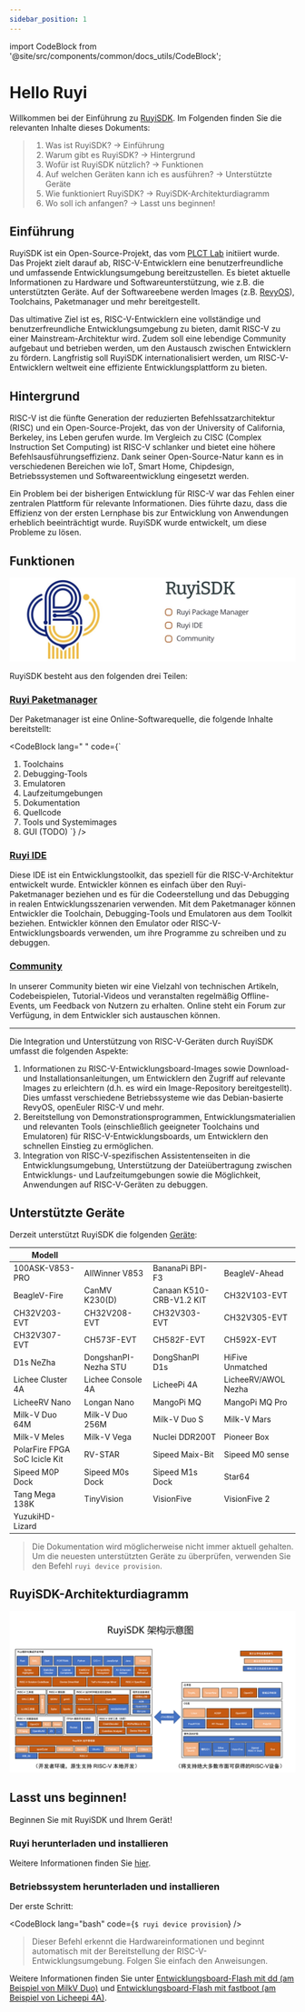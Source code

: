 ```yaml
---
sidebar_position: 1
---
```


import CodeBlock from '@site/src/components/common/docs_utils/CodeBlock';

# Hello Ruyi

Willkommen bei der Einführung zu [RuyiSDK](https://github.com/ruyisdk). Im Folgenden finden Sie die relevanten Inhalte dieses Dokuments:

> 1. Was ist RuyiSDK? -> Einführung
> 2. Warum gibt es RuyiSDK? -> Hintergrund
> 3. Wofür ist RuyiSDK nützlich? -> Funktionen
> 4. Auf welchen Geräten kann ich es ausführen? -> Unterstützte Geräte
> 5. Wie funktioniert RuyiSDK? -> RuyiSDK-Architekturdiagramm
> 6. Wo soll ich anfangen? -> Lasst uns beginnen!

## Einführung

RuyiSDK ist ein Open-Source-Projekt, das vom [PLCT Lab](https://plctlab.org/) initiiert wurde. Das Projekt zielt darauf ab, RISC-V-Entwicklern eine benutzerfreundliche und umfassende Entwicklungsumgebung bereitzustellen. Es bietet aktuelle Informationen zu Hardware und Softwareunterstützung, wie z.B. die unterstützten Geräte. Auf der Softwareebene werden Images (z.B. [RevyOS](https://github.com/ruyisdk/revyos)), Toolchains, Paketmanager und mehr bereitgestellt.

Das ultimative Ziel ist es, RISC-V-Entwicklern eine vollständige und benutzerfreundliche Entwicklungsumgebung zu bieten, damit RISC-V zu einer Mainstream-Architektur wird. Zudem soll eine lebendige Community aufgebaut und betrieben werden, um den Austausch zwischen Entwicklern zu fördern. Langfristig soll RuyiSDK internationalisiert werden, um RISC-V-Entwicklern weltweit eine effiziente Entwicklungsplattform zu bieten.

## Hintergrund

RISC-V ist die fünfte Generation der reduzierten Befehlssatzarchitektur (RISC) und ein Open-Source-Projekt, das von der University of California, Berkeley, ins Leben gerufen wurde. Im Vergleich zu CISC (Complex Instruction Set Computing) ist RISC-V schlanker und bietet eine höhere Befehlsausführungseffizienz. Dank seiner Open-Source-Natur kann es in verschiedenen Bereichen wie IoT, Smart Home, Chipdesign, Betriebssystemen und Softwareentwicklung eingesetzt werden.

Ein Problem bei der bisherigen Entwicklung für RISC-V war das Fehlen einer zentralen Plattform für relevante Informationen. Dies führte dazu, dass die Effizienz von der ersten Lernphase bis zur Entwicklung von Anwendungen erheblich beeinträchtigt wurde. RuyiSDK wurde entwickelt, um diese Probleme zu lösen.

## Funktionen

![RuyiSDK](./RuyiSDK.png)

RuyiSDK besteht aus den folgenden drei Teilen:

### [Ruyi Paketmanager](/docs/category/ruyi-包管理器)

Der Paketmanager ist eine Online-Softwarequelle, die folgende Inhalte bereitstellt:

<CodeBlock lang=" " code={`
1. Toolchains
2. Debugging-Tools
3. Emulatoren
4. Laufzeitumgebungen
5. Dokumentation
6. Quellcode
7. Tools und Systemimages
8. GUI (TODO)
`} />

### [Ruyi IDE](/docs/category/ruyisdk-ide)

Diese IDE ist ein Entwicklungstoolkit, das speziell für die RISC-V-Architektur entwickelt wurde. Entwickler können es einfach über den Ruyi-Paketmanager beziehen und es für die Codeerstellung und das Debugging in realen Entwicklungsszenarien verwenden. Mit dem Paketmanager können Entwickler die Toolchain, Debugging-Tools und Emulatoren aus dem Toolkit beziehen. Entwickler können den Emulator oder RISC-V-Entwicklungsboards verwenden, um ihre Programme zu schreiben und zu debuggen.

### [Community](/contact)

In unserer Community bieten wir eine Vielzahl von technischen Artikeln, Codebeispielen, Tutorial-Videos und veranstalten regelmäßig Offline-Events, um Feedback von Nutzern zu erhalten. Online steht ein Forum zur Verfügung, in dem Entwickler sich austauschen können.

----

Die Integration und Unterstützung von RISC-V-Geräten durch RuyiSDK umfasst die folgenden Aspekte:

1. Informationen zu RISC-V-Entwicklungsboard-Images sowie Download- und Installationsanleitungen, um Entwicklern den Zugriff auf relevante Images zu erleichtern (d.h. es wird ein Image-Repository bereitgestellt). Dies umfasst verschiedene Betriebssysteme wie das Debian-basierte RevyOS, openEuler RISC-V und mehr.
2. Bereitstellung von Demonstrationsprogrammen, Entwicklungsmaterialien und relevanten Tools (einschließlich geeigneter Toolchains und Emulatoren) für RISC-V-Entwicklungsboards, um Entwicklern den schnellen Einstieg zu ermöglichen.
3. Integration von RISC-V-spezifischen Assistentenseiten in die Entwicklungsumgebung, Unterstützung der Dateiübertragung zwischen Entwicklungs- und Laufzeitumgebungen sowie die Möglichkeit, Anwendungen auf RISC-V-Geräten zu debuggen.

## Unterstützte Geräte

Derzeit unterstützt RuyiSDK die folgenden [Geräte](https://github.com/ruyisdk/support-matrix):

| Modell                         |                      |                          |                     |
| ----------------------------- | -------------------- | ------------------------ | ------------------- |
| 100ASK-V853-PRO               | AllWinner V853       | BananaPi BPI-F3          | BeagleV-Ahead       |
| BeagleV-Fire                  | CanMV K230(D)        | Canaan K510-CRB-V1.2 KIT | CH32V103-EVT        |
| CH32V203-EVT                  | CH32V208-EVT         | CH32V303-EVT             | CH32V305-EVT        |
| CH32V307-EVT                  | CH573F-EVT           | CH582F-EVT               | CH592X-EVT          |
| D1s NeZha                     | DongshanPI-Nezha STU | DongShanPI D1s           | HiFive Unmatched    |
| Lichee Cluster 4A             | Lichee Console 4A    | LicheePi 4A              | LicheeRV/AWOL Nezha |
| LicheeRV Nano                 | Longan Nano          | MangoPi MQ               | MangoPi MQ Pro      |
| Milk-V Duo 64M                | Milk-V Duo 256M      | Milk-V Duo S             | Milk-V Mars         |
| Milk-V Meles                  | Milk-V Vega          | Nuclei DDR200T           | Pioneer Box         |
| PolarFire FPGA SoC Icicle Kit | RV-STAR              | Sipeed Maix-Bit          | Sipeed M0 sense     |
| Sipeed M0P Dock               | Sipeed M0s Dock      | Sipeed M1s Dock          | Star64              |
| Tang Mega 138K                | TinyVision           | VisionFive               | VisionFive 2        |
| YuzukiHD-Lizard               |                      |                          |                     |

> Die Dokumentation wird möglicherweise nicht immer aktuell gehalten. Um die neuesten unterstützten Geräte zu überprüfen, verwenden Sie den Befehl `ruyi device provision`.

## RuyiSDK-Architekturdiagramm

![Structure-RuyiSDK.png](./Structure-RuyiSDK.png)

## Lasst uns beginnen!

Beginnen Sie mit RuyiSDK und Ihrem Gerät!

### Ruyi herunterladen und installieren

Weitere Informationen finden Sie [hier](/docs/Package-Manager/installation).

### Betriebssystem herunterladen und installieren

Der erste Schritt:

<CodeBlock lang="bash" code={`
$ ruyi device provision
`} />

> Dieser Befehl erkennt die Hardwareinformationen und beginnt automatisch mit der Bereitstellung der RISC-V-Entwicklungsumgebung. Folgen Sie einfach den Anweisungen.

Weitere Informationen finden Sie unter [Entwicklungsboard-Flash mit dd (am Beispiel von MilkV Duo)](/docs/Package-Manager/cases/case3) und [Entwicklungsboard-Flash mit fastboot (am Beispiel von Licheepi 4A)](/docs/Package-Manager/cases/case4).
